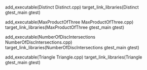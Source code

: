 add_executable(Distinct Distinct.cpp)
target_link_libraries(Distinct gtest_main gtest)

add_executable(MaxProductOfThree MaxProductOfThree.cpp)
target_link_libraries(MaxProductOfThree gtest_main gtest)

add_executable(NumberOfDiscIntersections NumberOfDiscIntersections.cpp)
target_link_libraries(NumberOfDiscIntersections gtest_main gtest)

add_executable(Triangle Triangle.cpp)
target_link_libraries(Triangle gtest_main gtest)
